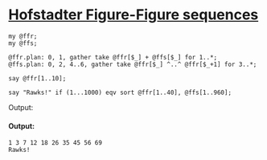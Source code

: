[1]: http://rosettacode.org/wiki/Hofstadter_Figure-Figure_sequences

# [Hofstadter Figure-Figure sequences][1]

```perl6
my @ffr;
my @ffs;
 
@ffr.plan: 0, 1, gather take @ffr[$_] + @ffs[$_] for 1..*;
@ffs.plan: 0, 2, 4..6, gather take @ffr[$_] ^..^ @ffr[$_+1] for 3..*;
 
say @ffr[1..10];
 
say "Rawks!" if (1...1000) eqv sort @ffr[1..40], @ffs[1..960];
```


Output:


#### Output:
```
1 3 7 12 18 26 35 45 56 69
Rawks!
```